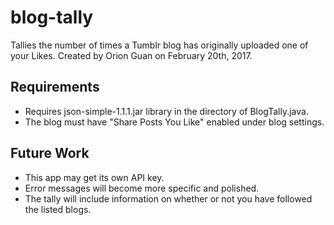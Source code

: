 # blog-tally
Tallies the number of times a Tumblr blog has originally uploaded one of your Likes.
Created by Orion Guan on February 20th, 2017.

## Requirements
* Requires json-simple-1.1.1.jar library in the directory of BlogTally.java.
* The blog must have "Share Posts You Like" enabled under blog settings.

## Future Work
* This app may get its own API key.
* Error messages will become more specific and polished.
* The tally will include information on whether or not you have followed the listed blogs.

